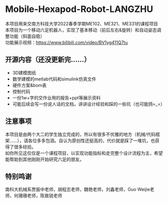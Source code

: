 # Mobile-Hexapod-Robot-LANGZHU
本项目用来交南方科技大学2022春季学期ME102、ME321、ME331的课程项目</br>
本项目为一个移动六足机器人，实现了基本移动（前后左右&旋转）和自动姿态调整功能（斜面自稳）</br>
功能展示视频：https://www.bilibili.com/video/BV1yg411Q7tu</br>

## 开源内容（还没更新完……）
* 3D建模图纸
* 数学建模的metlab代码和simulink仿真文件
* 硬件方案&bom表
* 控制代码
* 一份1w+字的交作业用的报告+ppt等展示资料
* 可能后续会写一份说人话的文档，讲讲设计经验和踩的一些坑（也可能鸽=_=）

## 注意事项
本项目是由两个大二的学生独立完成的，所以有很多不优雅的地方（机械/代码框架……），请各位多多包涵。自认为原创性还挺高的，代价就是踩了一堆坑，也获得了很多经验。</br>
如你所见这仅仅是一个课程项目，以实现功能指标和走完整个设计流程为主，希望能帮助到其他刚刚开始研究六足的朋友。</br>

## 特别鸣谢
南科大机械系贾振中老师，胡程志老师，魏艳老师，刘鑫老师，Guo Weijie老师，何珊珊老师，陈致锐老师</br>
